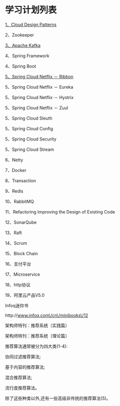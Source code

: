 # 学习计划列表

[1、Cloud Design Patterns](/cloud-design-patterns.md)

2、Zookeeper

[3、Apache Kafka](/apache-kafka.md)

4、Spring Framework

4、Spring Boot

[5、Spring Cloud Netflix － Ribbon](/spring-cloud-netflix---ribbon.md)

5、Spring Cloud Netflix － Eureka

5、Spring Cloud Netflix － Hystrix

5、Spring Cloud Netflix － Zuul

5、Spring Cloud Sleuth

5、Spring Cloud Config

5、Spring Cloud Security

5、Spring Cloud Stream

6、Netty

7、Docker

8、Transaction

9、Redis

10、RabbitMQ

11、Refactoring Improving the Design of Existing Code

12、SonarQube

13、Raft

14、Scrum

15、Block Chain

16、支付平台

17、Microservice

18、http协议

19、阿里云产品V5.0

Infoq迷你书

http:\/\/www.infoq.com\/cn\/minibooks\/12

架构师特刊：推荐系统（实践篇）

架构师特刊：推荐系统（理论篇）

推荐算法通常被分为四大类\(1-4\):

协同过滤推荐算法;

基于内容的推荐算法;

混合推荐算法;

流行度推荐算法。

除了这些种类以外,还有一些高级非传统的推荐算法\(5\)。

